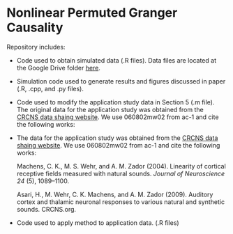 # Nonlinear Permuted Granger Causality
Repository includes:
- Code used to obtain simulated data (.R files). Data files are located at the Google Drive folder [here](https://drive.google.com/drive/folders/1FqzzlJ_KDEQDeqNrzLtTre8OLD1OvVPq?usp=sharing).

- Simulation code used to generate results and figures discussed in paper (.R, .cpp, and .py files). 

- Code used to modify the application study data in Section 5 (.m file). The original data for the application study was obtained from the [CRCNS data shaing website](https://crcns.org/data-sets). We use 060802mw02 from ac-1 and cite the following works:

- The data for the application study was obtained from the [CRCNS data shaing website](https://crcns.org/data-sets). We use 060802mw02 from ac-1 and cite the following works:

    Machens, C. K., M. S. Wehr, and A. M. Zador (2004). Linearity of cortical receptive fields measured with natural sounds. *Journal of Neuroscience 24* (5), 1089–1100.
    
    Asari, H., M. Wehr, C. K. Machens, and A. M. Zador (2009). Auditory cortex and thalamic neuronal responses to various natural and synthetic sounds. CRCNS.org.

- Code used to apply method to application data. (.R files)
